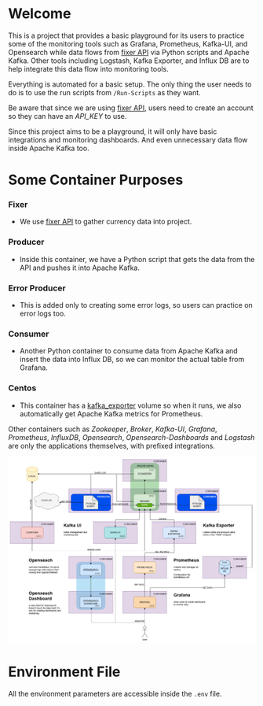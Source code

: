 # Welcome
This is a project that provides a basic playground for its users to practice some of the monitoring tools such as Grafana, Prometheus, Kafka-UI, and Opensearch while data flows from [fixer API](https://fixer.io/) via Python scripts and Apache Kafka. Other tools including Logstash, Kafka Exporter, and Influx DB are to help integrate this data flow into monitoring tools.

Everything is automated for a basic setup. The only thing the user needs to do is to use the run scripts from `/Run-Scripts` as they want.

Be aware that since we are using [fixer API](https://fixer.io/), users need to create an account so they can have an *API_KEY* to use.

Since this project aims to be a playground, it will only have basic integrations and monitoring dashboards. And even unnecessary data flow inside Apache Kafka too.

# Some Container Purposes
### Fixer
- We use [fixer API](https://fixer.io/) to gather currency data into project.

### Producer
- Inside this container, we have a Python script that gets the data from the API and pushes it into Apache Kafka.

### Error Producer
- This is added only to creating some error logs, so users can practice on error logs too.

### Consumer
- Another Python container to consume data from Apache Kafka and insert the data into Influx DB, so we can monitor the actual table from Grafana.

### Centos
- This container has a [kafka_exporter](https://github.com/danielqsj/kafka_exporter) volume so when it runs, we also automatically get Apache Kafka metrics for Prometheus.

Other containers such as *Zookeeper*, *Broker*, *Kafka-UI*, *Grafana*, *Prometheus*, *InfluxDB*, *Opensearch*, *Opensearch-Dashboards* and *Logstash* are only the applications themselves, with prefixed integrations.

![plot](./Oylesine.drawio.png)

# Environment File
All the environment parameters are accessible inside the `.env` file.


